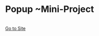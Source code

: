 <h1>Popup ~Mini-Project</h1>
<br>
<a href="https://66e56622c36a783661541b06--velvety-biscochitos-cda8e3.netlify.app">Go to Site</a>
